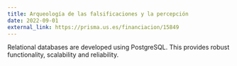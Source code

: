 ```yaml
---
title: Arqueología de las falsificaciones y la percepción
date: 2022-09-01
external_link: https://prisma.us.es/financiacion/15849
---
```


Relational databases are developed using PostgreSQL. This provides robust functionality, scalability and reliability.

<!--more-->
